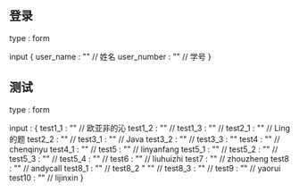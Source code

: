 ## 登录
type : form

input {
	user_name : "" // 姓名
	user_number : "" // 学号
}



## 测试

type : form

input : {
	test1_1 : "" // 欧亚非的沁
	test1_2 : "" //
	test1_3 : "" //
	test2_1 : "" //  Ling的题
	test2_2 : "" //
	test3_1 : "" //  Java
	test3_2 : "" //
	test3_3 : ""
	test4 : "" //  chenqinyu
	test4_1 : "" //
	test5 : "" // linyanfang
	test5_1 : "" //
	test5_2 : "" //
	test5_3 : "" //
	test5_4 : "" //
	test6 : "" // liuhuizhi
	test7 : "" // zhouzheng
	test8 : "" // andycall
	test8_1 : "" //
	test8_2 " "" //
	test8_3 : "" //
	test9 : "" //  yaorui
	test10 : "" // lijinxin
}


